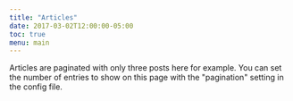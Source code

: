 ```yaml
---
title: "Articles"
date: 2017-03-02T12:00:00-05:00
toc: true
menu: main
---
```

Articles are paginated with only three posts here for example. You can set the number of entries to show on this page with the "pagination" setting in the config file.
